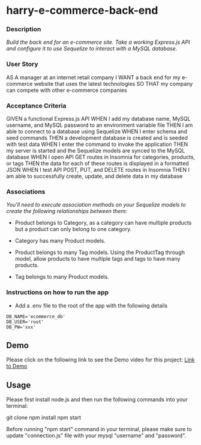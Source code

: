 # harry-e-commerce-back-end

### Description

*Build the back end for an e-commerce site. Take a working Express.js API and configure it to use Sequelize to interact with a MySQL database.*

### User Story

AS A manager at an internet retail company
I WANT a back end for my e-commerce website that uses the latest technologies
SO THAT my company can compete with other e-commerce companies


### Acceptance Criteria

GIVEN a functional Express.js API
WHEN I add my database name, MySQL username, and MySQL password to an environment variable file
THEN I am able to connect to a database using Sequelize
WHEN I enter schema and seed commands
THEN a development database is created and is seeded with test data
WHEN I enter the command to invoke the application
THEN my server is started and the Sequelize models are synced to the MySQL database
WHEN I open API GET routes in Insomnia for categories, products, or tags
THEN the data for each of these routes is displayed in a formatted JSON
WHEN I test API POST, PUT, and DELETE routes in Insomnia
THEN I am able to successfully create, update, and delete data in my database

### Associations

*You'll need to execute association methods on your Sequelize models to create the following relationships between them:*

- Product belongs to Category, as a category can have multiple products but a product can only belong to one category.

- Category has many Product models.

- Product belongs to many Tag models. Using the ProductTag through model, allow products to have multiple tags and tags to have many products.

- Tag belongs to many Product models.

### Instructions on how to run the app

- Add a .env file to the root of the app with the following details

```text
DB_NAME='ecommerce_db'
DB_USER='root'
DB_PW='xxx'
```
## Demo
Please click on the following link to see the Demo video for this project:
[Link to Demo](https://watch.screencastify.com/v/UQaa3skgRPciFcQQwDpG)  

## Usage
Please first install node.js and then run the following commands into your terminal: 

git clone <from-repository-on-github>
npm install
npm start
  
Before running "npm start" command in your terminal, please make sure to update "connection.js" file with your mysql "username" and "password".

